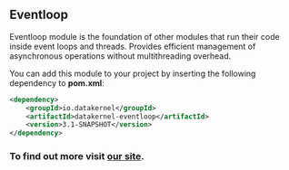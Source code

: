 ## Eventloop

Eventloop module is the foundation of other modules that run their code inside event loops and threads. Provides efficient management 
of asynchronous operations without multithreading overhead. 

You can add this module to your project by inserting the following dependency to **pom.xml**:
```xml
<dependency>
    <groupId>io.datakernel</groupId>
    <artifactId>datakernel-eventloop</artifactId>
    <version>3.1-SNAPSHOT</version>
</dependency>
```

### To find out more visit [our site](https://datakernel.io/docs/core/eventloop.html).